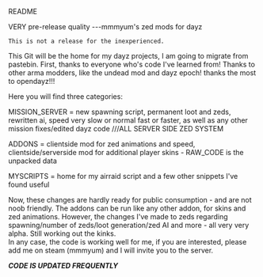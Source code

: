 README

VERY pre-release quality ---mmmyum's zed mods for dayz

>>>
	This is not a release for the inexperienced.
>>>

This Git will be the home for my dayz projects, I am going to migrate from pastebin.  First, thanks to everyone who's code I've learned from! Thanks to other arma modders, like the undead mod and dayz epoch! thanks the most to opendayz!!!



Here you will find three categories:

MISSION_SERVER = new spawning script, permanent loot and zeds, rewritten ai, speed very slow or normal fast or faster, as well as any other mission fixes/edited dayz code ///ALL SERVER SIDE ZED SYSTEM

ADDONS = clientside mod for zed animations and speed, clientside/serverside mod for additional player skins - RAW_CODE is the unpacked data

MYSCRIPTS = home for my airraid script and a few other snippets I've found useful



Now, these changes are hardly ready for public consumption - and are not noob friendly.   The addons can be run like any other addon, for skins and zed animations. 
		However, the changes I've made to zeds regarding spawning/number of zeds/loot generation/zed AI and more - all very very alpha.  Still working out the kinks.  
	In any case, the code is working well for me, if you are interested, please add me on steam (mmmyum) and I will invite you to the server. 


***CODE IS UPDATED FREQUENTLY***
